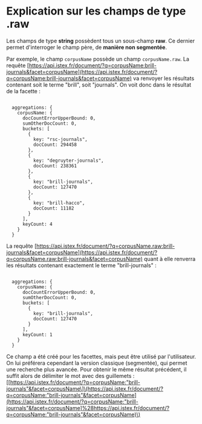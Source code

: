 # Explication sur les champs de type .raw

Les champs de type **string** possèdent tous un sous-champ **raw**. Ce dernier permet d'interroger le champ père, de **manière non segmentée**.

Par exemple, le champ `corpusName` possède un champ `corpusName.raw`. La requête [https://api.istex.fr/document/?q=corpusName:brill-journals&facet=corpusName](https://api.istex.fr/document/?q=corpusName:brill-journals&facet=corpusName) va renvoyer les résultats contenant soit le terme "brill", soit "journals". On voit donc dans le résultat de la facette :

```text

  aggregations: {
    corpusName: {
      docCountErrorUpperBound: 0,
      sumOtherDocCount: 0,
      buckets: [
        {
          key: "rsc-journals",
          docCount: 294458
        },
        {
          key: "degruyter-journals",
          docCount: 238361
        },
        {
          key: "brill-journals",
          docCount: 127470
        },
        {
          key: "brill-hacco",
          docCount: 11182
        }
      ],
      keyCount: 4
    }
  }
```

La requête [https://api.istex.fr/document/?q=corpusName.raw:brill-journals&facet=corpusName](https://api.istex.fr/document/?q=corpusName.raw:brill-journals&facet=corpusName) quant à elle renverra les résultats contenant exactement le terme "brill-journals" :

```text

  aggregations: {
    corpusName: {
      docCountErrorUpperBound: 0,
      sumOtherDocCount: 0,
      buckets: [
        {
          key: "brill-journals",
          docCount: 127470
        }
      ],
      keyCount: 1
    }
  }
```

Ce champ a été créé pour les facettes, mais peut être utilisé par l'utilisateur. On lui préférera cependant la version classique \(segmentée\), qui permet une recherche plus avancée. Pour obtenir le même résultat précédent, il suffit alors de délimiter le mot avec des guillemets : \[[https://api.istex.fr/document/?q=corpusName:"brill-journals"&facet=corpusName\]\(https://api.istex.fr/document/?q=corpusName:"brill-journals"&facet=corpusName](https://api.istex.fr/document/?q=corpusName:"brill-journals"&facet=corpusName]%28https://api.istex.fr/document/?q=corpusName:"brill-journals"&facet=corpusName)\)

